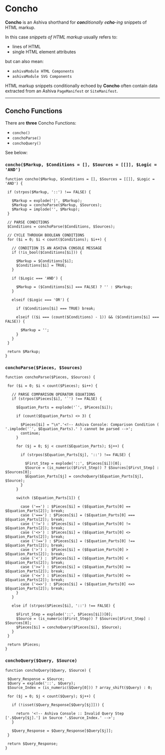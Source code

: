 # Concho
**Concho** is an Ashiva shorthand for ***con**ditionally* *e**cho**-ing* snippets of HTML markup.

In this case *snippets of HTML markup* usually refers to:

 - lines of HTML
 - single HTML element attributes

but can also mean:

 - `ashivaModule HTML Components`
 - `ashivaModule SVG Components`

HTML markup snippets conditionally echoed by **Concho** often contain data extracted from an Ashiva `PageManifest` or `SiteManifest`.

________

## Concho Functions

There are **three** Concho Functions:

 - `concho()`
 - `conchoParse()`
 - `conchoQuery()`
 
 See below:
 
 ### `concho($Markup, $Conditions = [], $Sources = [[]], $Logic = 'AND')`
 ```
 function concho($Markup, $Conditions = [], $Sources = [[]], $Logic = 'AND') {
  
  if (strpos($Markup, '::') !== FALSE) {

    $Markup = explode('|', $Markup);
    $Markup = conchoParse($Markup, $Sources);
    $Markup = implode('', $Markup);
  }
  
  // PARSE CONDITIONS
  $Conditions = conchoParse($Conditions, $Sources);
  
  // CYCLE THROUGH BOOLEAN CONDITIONS
  for ($i = 0; $i < count($Conditions); $i++) {

    // CONDITION IS AN ASHIVA CONSOLE MESSAGE
    if (!is_bool($Conditions[$i])) {
      
      $Markup = $Conditions[$i];
      $Conditions[$i] = TRUE;
    }
    
    if ($Logic === 'AND') {
    
      $Markup = ($Conditions[$i] === FALSE) ? '' : $Markup;
    }
    
    elseif ($Logic === 'OR') {

      if ($Conditions[$i] === TRUE) break;
          
      elseif (($i === (count($Conditions) - 1)) && ($Conditions[$i] === FALSE)) {
        
        $Markup = '';
      }
    }
  }

  return $Markup;
}
 ```
 
 ### `conchoParse($Pieces, $Sources)`
 ```
 function conchoParse($Pieces, $Sources) {

  for ($i = 0; $i < count($Pieces); $i++) {

    // PARSE COMPARISON OPERATOR EQUATIONS
    if (strpos($Pieces[$i], '`') !== FALSE) {

      $Equation_Parts = explode('`', $Pieces[$i]);
      
      if (count($Equation_Parts) <> 3) {
          
        $Pieces[$i] = "\n".'<!-- Ashiva Console: Comparison Condition ( '.implode('`', $Equation_Parts).' ) cannot be parsed -->';
        continue;
      }
      
      for ($j = 0; $j < count($Equation_Parts); $j++) {
          
        if (strpos($Equation_Parts[$j], '::') !== FALSE) {

          $First_Step = explode('::', $Pieces[$i])[0];
          $Source = (is_numeric($First_Step)) ? $Sources[$First_Step] : $Sources[0];
          $Equation_Parts[$j] = conchoQuery($Equation_Parts[$j], $Source);
        }
      }
      
      switch ($Equation_Parts[1]) {
          
        case ('==') : $Pieces[$i] = ($Equation_Parts[0] == $Equation_Parts[2]); break;
        case ('===') : $Pieces[$i] = ($Equation_Parts[0] === $Equation_Parts[2]); break;
        case ('!=') : $Pieces[$i] = ($Equation_Parts[0] != $Equation_Parts[2]); break;
        case ('<>') : $Pieces[$i] = ($Equation_Parts[0] <> $Equation_Parts[2]); break;
        case ('!==') : $Pieces[$i] = ($Equation_Parts[0] !== $Equation_Parts[2]); break; 
        case ('>') :  $Pieces[$i] = ($Equation_Parts[0] > $Equation_Parts[2]); break;
        case ('<') :  $Pieces[$i] = ($Equation_Parts[0] < $Equation_Parts[2]); break;
        case ('>=') : $Pieces[$i] = ($Equation_Parts[0] >= $Equation_Parts[2]); break;
        case ('<=') : $Pieces[$i] = ($Equation_Parts[0] <= $Equation_Parts[2]); break;  
        case ('<=>') : $Pieces[$i] = ($Equation_Parts[0] <=> $Equation_Parts[2]); break;
      }
    }
 
    else if (strpos($Pieces[$i], '::') !== FALSE) {

      $First_Step = explode('::', $Pieces[$i])[0];
      $Source = (is_numeric($First_Step)) ? $Sources[$First_Step] : $Sources[0];
      $Pieces[$i] = conchoQuery($Pieces[$i], $Source);
    }
  }

  return $Pieces;
}
 ```
 
 ### `conchoQuery($Query, $Source)`
 ```
 function conchoQuery($Query, $Source) {

  $Query_Response = $Source;
  $Query = explode('::', $Query);
  $Source_Index = (is_numeric($Query[0])) ? array_shift($Query) : 0;

  for ($j = 0; $j < count($Query); $j++) {
  
    if (!isset($Query_Response[$Query[$j]])) {
        
      return '<!-- Ashiva Console :: Invalid Query Step ['.$Query[$j].'] in Source '.$Source_Index.' -->';
    }
      
    $Query_Response = $Query_Response[$Query[$j]];     
  }
  
  return $Query_Response;
}
 ```
